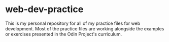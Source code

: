 # web-dev-practice

This is my personal repository for all of my practice files for web development. Most of the practice files are working alongside the examples or exercises presented in the Odin Project's curriculum.